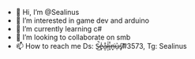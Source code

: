 - 👋 Hi, I’m @Sealinus
- 👀 I’m interested in game dev and arduino
- 🌱 I’m currently learning c#
- 💞️ I’m looking to collaborate on smb
- 📫 How to reach me Ds: S̶̚͜e̶̩̾a̷̮͒l̷͕̍i̶̟̽n̶̟͘ụ̴͐s̸̞͠#3573, Tg: Sealinus

<!---
Sealinus/Sealinus is a ✨ special ✨ repository because its `README.md` (this file) appears on your GitHub profile.
You can click the Preview link to take a look at your changes.
--->
